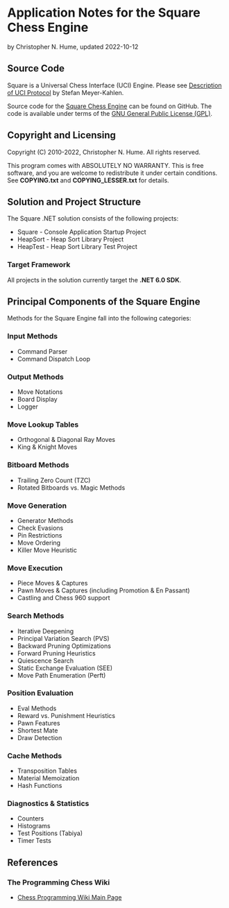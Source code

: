 # Application Notes for the Square Chess Engine

by Christopher N. Hume, updated 2022-10-12

## Source Code

Square is a Universal Chess Interface (UCI) Engine.  Please see [Description of UCI Protocol](https://ucichessengine.wordpress.com/2011/03/16/description-of-uci-protocol/) by Stefan Meyer-Kahlen.

Source code for the [Square Chess Engine](https://github.com/CNHume/Samples/tree/master/C%23/Square) can be found on GitHub.  The code is available under terms of the [GNU General Public License (GPL)](https://www.gnu.org/licenses/gpl-3.0.html).

## Copyright and Licensing

Copyright (C) 2010-2022, Christopher N. Hume.  All rights reserved.

This program comes with ABSOLUTELY NO WARRANTY.  This is free software, and you are welcome to redistribute it under certain conditions.  See **COPYING.txt** and **COPYING_LESSER.txt** for details.

## Solution and Project Structure

The Square .NET solution consists of the following projects:

* Square - Console Application Startup Project
* HeapSort - Heap Sort Library Project
* HeapTest - Heap Sort Library Test Project

### Target Framework

All projects in the solution currently target the **.NET 6.0 SDK**.

## Principal Components of the Square Engine

Methods for the Square Engine fall into the following categories:

### Input Methods

* Command Parser
* Command Dispatch Loop

### Output Methods

* Move Notations
* Board Display
* Logger

### Move Lookup Tables

* Orthogonal & Diagonal Ray Moves
* King & Knight Moves

### Bitboard Methods

* Trailing Zero Count (TZC)
* Rotated Bitboards vs. Magic Methods

### Move Generation

* Generator Methods
* Check Evasions
* Pin Restrictions
* Move Ordering
* Killer Move Heuristic

### Move Execution

* Piece Moves & Captures
* Pawn Moves & Captures (including Promotion & En Passant)
* Castling and Chess 960 support

### Search Methods

* Iterative Deepening
* Principal Variation Search (PVS)
* Backward Pruning Optimizations
* Forward Pruning Heuristics
* Quiescence Search
* Static Exchange Evaluation (SEE)
* Move Path Enumeration (Perft)

### Position Evaluation

* Eval Methods
* Reward vs. Punishment Heuristics
* Pawn Features
* Shortest Mate
* Draw Detection

### Cache Methods

* Transposition Tables
* Material Memoization
* Hash Functions

### Diagnostics & Statistics

* Counters
* Histograms
* Test Positions (Tabiya)
* Timer Tests

## References

### The Programming Chess Wiki
* [Chess Programming Wiki Main Page](https://www.chessprogramming.org/Main_Page)
